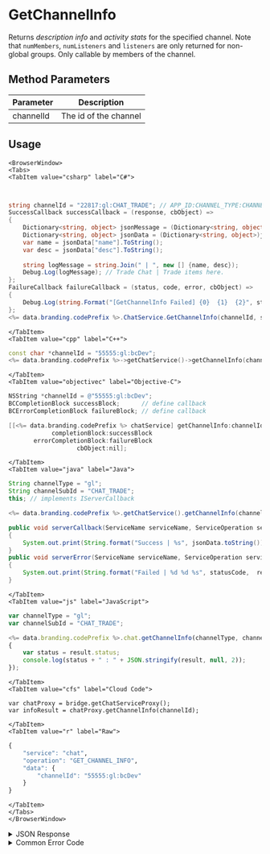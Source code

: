 # GetChannelInfo

Returns *description info* and *activity stats* for the specified channel. Note that `numMembers`, `numListeners` and `listeners` are only returned for non-global groups. Only callable by members of the channel.



<PartialServop service_name="chat" operation_name="GET_CHANNEL_INFO" />

## Method Parameters
Parameter | Description
--------- | -----------
channelId | The id of the channel

## Usage

```mdx-code-block
<BrowserWindow>
<Tabs>
<TabItem value="csharp" label="C#">
```

```csharp


string channelId = "22817:gl:CHAT_TRADE"; // APP_ID:CHANNEL_TYPE:CHANNEL_ID
SuccessCallback successCallback = (response, cbObject) =>
{
	Dictionary<string, object> jsonMessage = (Dictionary<string, object>)JsonFx.Json.JsonReader.Deserialize(response);
	Dictionary<string, object> jsonData = (Dictionary<string, object>)jsonMessage["data"];
	var name = jsonData["name"].ToString();
	var desc = jsonData["desc"].ToString();
	
	string logMessage = string.Join(" | ", new [] {name, desc});
	Debug.Log(logMessage); // Trade Chat | Trade items here.
};
FailureCallback failureCallback = (status, code, error, cbObject) =>
{
	Debug.Log(string.Format("[GetChannelInfo Failed] {0}  {1}  {2}", status, code, error));
};
<%= data.branding.codePrefix %>.ChatService.GetChannelInfo(channelId, successCallback, failureCallback);
```

```mdx-code-block
</TabItem>
<TabItem value="cpp" label="C++">
```

```cpp
const char *channelId = "55555:gl:bcDev";
<%= data.branding.codePrefix %>->getChatService()->getChannelInfo(channelId, this);
```

```mdx-code-block
</TabItem>
<TabItem value="objectivec" label="Objective-C">
```

```objectivec
NSString *channelId = @"55555:gl:bcDev";
BCCompletionBlock successBlock;      // define callback
BCErrorCompletionBlock failureBlock; // define callback

[[<%= data.branding.codePrefix %> chatService] getChannelInfo:channelId
            completionBlock:successBlock
       errorCompletionBlock:failureBlock
                   cbObject:nil];
```

```mdx-code-block
</TabItem>
<TabItem value="java" label="Java">
```

```java
String channelType = "gl";
String channelSubId = "CHAT_TRADE";
this; // implements IServerCallback

<%= data.branding.codePrefix %>.getChatService().getChannelInfo(channelType, channelSubId, this);

public void serverCallback(ServiceName serviceName, ServiceOperation serviceOperation, JSONObject jsonData)
{
    System.out.print(String.format("Success | %s", jsonData.toString()));
}
public void serverError(ServiceName serviceName, ServiceOperation serviceOperation, int statusCode, int reasonCode, String jsonError)
{
    System.out.print(String.format("Failed | %d %d %s", statusCode,  reasonCode, jsonError.toString()));
}
```

```mdx-code-block
</TabItem>
<TabItem value="js" label="JavaScript">
```

```javascript
var channelType = "gl";
var channelSubId = "CHAT_TRADE";

<%= data.branding.codePrefix %>.chat.getChannelInfo(channelType, channelSubId, result =>
{
	var status = result.status;
	console.log(status + " : " + JSON.stringify(result, null, 2));
});
```

```mdx-code-block
</TabItem>
<TabItem value="cfs" label="Cloud Code">
```

```cfscript
var chatProxy = bridge.getChatServiceProxy();
var infoResult = chatProxy.getChannelInfo(channelId);
```

```mdx-code-block
</TabItem>
<TabItem value="r" label="Raw">
```

```r
{
	"service": "chat",
	"operation": "GET_CHANNEL_INFO",
	"data": {
		"channelId": "55555:gl:bcDev"
	}
}
```

```mdx-code-block
</TabItem>
</Tabs>
</BrowserWindow>
```

<details>
<summary>JSON Response</summary>

```json
{
    "data": {
        "id": "22817:gl:CHAT_TRADE",
        "type": "gl",
        "code": "CHAT_TRADE",
        "name": "Trade Chat",
        "desc": "Trade items here.",
        "stats": {
            "messageCount": 25
        }
    },
    "status": 200
}
```
</details>

<details>
<summary>Common Error Code</summary>

### Status Codes
Code | Name | Description
---- | ---- | -----------
40346 | CHAT_INVALID_CHANNEL_ID | The channel id provided is invalid.
40601 | RTT_NOT_ENABLED | RTT must be enabled for this feature

</details>


